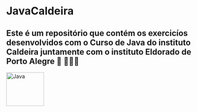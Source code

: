 # JavaCaldeira

## Este é um repositório que contém os exercicíos desenvolvidos com o Curso de Java do instituto Caldeira juntamente com o instituto Eldorado de Porto Alegre 🚀 👨🏻‍💻

<img align="center" alt="Java" height="90" width="100" src="https://cdn.jsdelivr.net/gh/devicons/devicon/icons/java/java-original.svg" />
